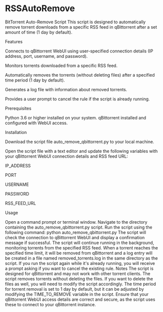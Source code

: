 # RSSAutoRemove

BitTorrent Auto-Remove Script
This script is designed to automatically remove torrent downloads from a specific RSS feed in qBittorrent after a set amount of time (1 day by default).

Features

Connects to qBittorrent WebUI using user-specified connection details (IP address, port, username, and password).

Monitors torrents downloaded from a specific RSS feed.

Automatically removes the torrents (without deleting files) after a specified time period (1 day by default).

Generates a log file with information about removed torrents.

Provides a user prompt to cancel the rule if the script is already running.

Prerequisites

Python 3.6 or higher installed on your system.
qBittorrent installed and configured with WebUI access.

Installation

Download the script file auto_remove_qbittorrent.py to your local machine.

Open the script file with a text editor and update the following variables with your qBittorrent WebUI connection details and RSS feed URL:

IP_ADDRESS

PORT

USERNAME

PASSWORD

RSS_FEED_URL

Usage

Open a command prompt or terminal window.
Navigate to the directory containing the auto_remove_qbittorrent.py script.
Run the script using the following command: python auto_remove_qbittorrent.py
The script will check the connection to qBittorrent WebUI and display a confirmation message if successful.
The script will continue running in the background, monitoring torrents from the specified RSS feed.
When a torrent reaches the specified time limit, it will be removed from qBittorrent and a log entry will be created in a file named removed_torrents.log in the same directory as the script.
If you run the script again while it's already running, you will receive a prompt asking if you want to cancel the existing rule.
Notes
The script is designed for qBittorrent and may not work with other torrent clients.
The script removes torrents without deleting the files. If you want to delete the files as well, you will need to modify the script accordingly.
The time period for torrent removal is set to 1 day by default, but it can be adjusted by modifying the TIME_TO_REMOVE variable in the script.
Ensure that your qBittorrent WebUI access details are correct and secure, as the script uses these to connect to your qBittorrent instance.

